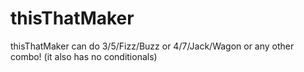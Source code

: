 # thisThatMaker
thisThatMaker can do 3/5/Fizz/Buzz or 4/7/Jack/Wagon or any other combo! (it also has no conditionals)
